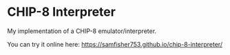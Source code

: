 # CHIP-8 Interpreter

My implementation of a CHIP-8 emulator/interpreter.

You can try it online here: https://samfisher753.github.io/chip-8-interpreter/
